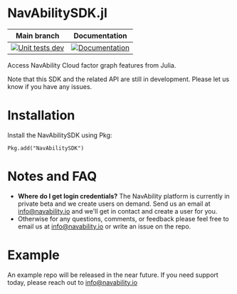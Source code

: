 # NavAbilitySDK.jl


| Main branch | Documentation |
|------------|---------------|
| [![Unit tests dev][sdkjl-ci-dev-img]][sdkjl-ci-url] | [![Documentation][sdkjl-docs-img]][sdkjl-docs-url] |

[sdkjl-ci-dev-img]: https://github.com/NavAbility/NavAbilitySDK.jl/actions/workflows/tests.yml/badge.svg?branch=main
[sdkjl-ci-std-img]: https://github.com/NavAbility/NavAbilitySDK.jl/actions/workflows/tests.yml/badge.svg?branch=release%2Fv0.8
[sdkjl-ci-url]: https://github.com/NavAbility/NavAbilitySDK.jl/actions/workflows/tests.yml
[sdkjl-docs-img]: https://img.shields.io/badge/docs-dev-blue.svg
[sdkjl-docs-url]: https://navability.github.io/NavAbilitySDK.jl/dev/

Access NavAbility Cloud factor graph features from Julia.

Note that this SDK and the related API are still in development. Please let us know if you have any issues.

# Installation

Install the NavAbilitySDK using Pkg:

```
Pkg.add("NavAbilitySDK")
```

# Notes and FAQ

- **Where do I get login credentials?** The NavAbility platform is currently in private beta and we create users on demand. Send us an email at [info@navability.io](mailto:info@navability.io) and we'll get in contact and create a user for you.
- Otherwise for any questions, comments, or feedback please feel free to email us at [info@navability.io](mailto:info@navability.io) or write an issue on the repo.  

# Example

An example repo will be released in the near future. If you need support today, please reach out to [info@navability.io](mailto:info@navability.io)
